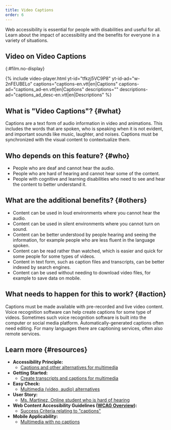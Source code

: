 ```yaml
---
title: Video Captions
order: 6
---
```


Web accessibility is essential for people with disabilities and useful
for all. Learn about the impact of accessibility and the benefits for
everyone in a variety of situations.

## Video on Video Captions
{:#film.no-display}

{% include video-player.html
    yt-id="tfkzj5VC9P8"
    yt-id-ad="w-2nFEUBELo"
    captions="captions-en.vtt|en|Captions"
    captions-ad="captions_ad-en.vtt|en|Captions"
    descriptions=""
    descriptions-ad="captions_ad_desc-en.vtt|en|Descriptions"
%}

What is "Video Captions"? {#what}
-------------------------

Captions are a text form of audio information in video and animations.
This includes the words that are spoken, who is speaking when it is not
evident, and important sounds like music, laughter, and noises. Captions
must be synchronized with the visual content to contextualize them.

Who depends on this feature? {#who}
----------------------------

-   People who are deaf and cannot hear the audio.
-   People who are hard of hearing and cannot hear some of the content.
-   People with cognitive and learning disabilities who need to see and
    hear the content to better understand it.

What are the additional benefits? {#others}
---------------------------------

-   Content can be used in loud environments where you cannot hear the
    audio.
-   Content can be used in silent environments where you cannot turn on
    sound.
-   Content can be better understood by people hearing and seeing the
    information, for example people who are less fluent in the language
    spoken.
-   Content can be read rather than watched, which is easier and quick
    for some people for some types of videos.
-   Content in text form, such as caption files and transcripts, can be
    better indexed by search engines.
-   Content can be used without needing to download video files, for
    example to save data on mobile.

What needs to happen for this to work? {#action}
--------------------------------------

Captions must be made available with pre-recorded and live video
content. Voice recognition software can help create captions for some
type of videos. Sometimes such voice recognition software is built into
the computer or social media platform. Automatically-generated captions
often need editing. For many languages there are captioning services,
often also remote services.

Learn more {#resources}
----------

-   **Accessibility Principle:**
    -   [Captions and other alternatives for
        multimedia](https://www.w3.org/WAI/intro/people-use-web/principles#captions)
-   **Getting Started:**
    -   [Create transcripts and captions for
        multimedia](https://www.w3.org/WAI/gettingstarted/tips/writing.html#create-transcripts-and-captions-for-multimedia)
-   **Easy Check:**
    -   [Multimedia (video, audio)
        alternatives](https://www.w3.org/WAI/eval/preliminary#media)
-   **User Story:**
    -   [Ms. Martinez, Online student who is hard of
        hearing](https://www.w3.org/WAI/intro/people-use-web/stories.html#onlinestudent)
-   **Web Content Accessibility Guidelines ([WCAG
    Overview](https://www.w3.org/WAI/intro/wcag)):**
    -   [Success Criteria relating to
        "captions"](https://www.w3.org/WAI/WCAG20/quickref/?tags=captions)
-   **Mobile Applicability:**
    -   [Multimedia with no
        captions](https://www.w3.org/WAI/mobile/experiences.html#multimedia)

